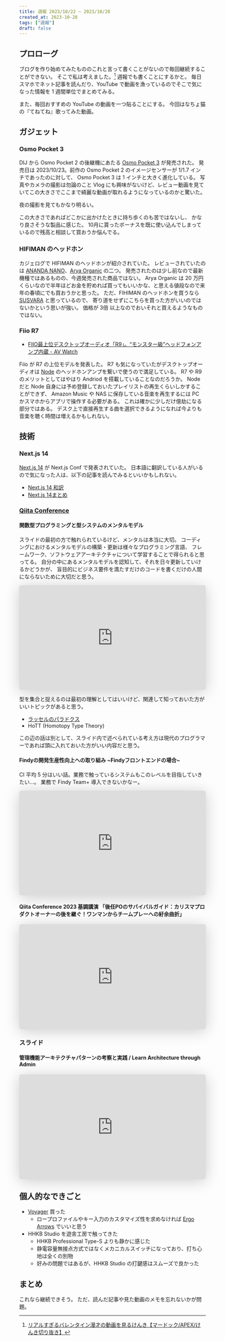 ```yaml
---
title: 週報 2023/10/22 ~ 2023/10/28
created_at: 2023-10-28
tags: ["週報"]
draft: false
---
```


## プロローグ

ブログを作り始めてみたもののこれと言って書くことがないので毎回継続することができない。
そこで私は考えました。[^1]
週報でも書くことにするかと。
毎日スマホでネット記事を読んだり、YouTube で動画を漁っているのでそこで気になった情報を 1 週間単位でまとめてみる。

[^1]: [リアルすぎるバレンタイン漫才の動画を見るけんき【マードック/APEX/けんき切り抜き】](https://youtu.be/WuaTyyAYTFk?si=7hVsyfKkwB7ODZbh&t=457)

また、毎回おすすめの YouTube の動画を一つ貼ることにする。
今回はなちょ猫の『てねてね』歌ってみた動画。

<lite-youtube videoid="1CQjWtqFSc4"></lite-youtube>

## ガジェット

### Osmo Pocket 3

DIJ から Osmo Pocket 2 の後継機にあたる [Osmo Pocket 3](https://www.dji.com/jp/osmo-pocket-3?site=brandsite&from=homepage) が発売された。
発売日は 2023/10/23。前作の Osmo Pocket 2 のイメージセンサーが 1/1.7 インチであったのに対して、
Osmo Pocket 3 は 1 インチと大きく進化している。
写真やカメラの撮影は勿論のこと Vlog にも興味がないけど、レビュー動画を見ていてこの大きさでここまで綺麗な動画が取れるようになっているのかと驚いた。

<lite-youtube videoid="yLFpjIC_i88"></lite-youtube>

夜の撮影を見てもかなり明るい。

<lite-youtube videoid="nL0zLQZiUBQ"></lite-youtube>

この大きさであればどこかに出かけたときに持ち歩くのも苦ではないし、
かなり良さそうな製品に感じた。
10月に貰ったボーナスを既に使い込んでしまっているので残高と相談して買おうか悩んでる。

### HIFIMAN のヘッドホン

カジェログで HIFIMAN のヘッドホンが紹介されていた。
レビューされていたのは [ANANDA NANO](https://www.hifiman.jp/products/detail/328)、[Arya Organic](https://store.hifiman.jp/shopdetail/000000000130/) の二つ。
発売されたのは少し前なので最新機種ではあるものの、今週発売された商品ではない。
Arya Organic は 20 万円くらいなので半年ほどお金を貯めれば買ってもいいかな、と思える値段なので来年の春頃にでも買おうかと思った。
ただ、FIHIMAN のヘッドホンを買うなら [SUSVARA](https://www.hifiman.jp/products/detail/266) と思っているので、
寄り道をせずにこちらを買った方がいいのではないかという思いが強い。
価格が 3倍 以上なのでおいそれと買えるようなものではない。

<lite-youtube videoid="E6qOoiJmzqU"></lite-youtube>

### Fiio R7

- [FIIO最上位デスクトップオーディオ「R9」。“モンスター級”ヘッドフォンアンプ内蔵 - AV Watch](https://av.watch.impress.co.jp/docs/news/1542839.html)

Fiio が R7 の上位モデルを発表した。
R7 も気になっていたがデスクトップオーディオは [Node](https://www.bluesound.com/products/node/) のヘッドホンアンプを繋いで使うので満足している。
R7 や R9 のメリットとしてはやはり Andriod を搭載していることなのだろうか。
Node だと Node 自身には予め登録しておいたプレイリストの再生くらいしかすることができず、
Amazon Music や NAS に保存している音楽を再生するには PC かスマホからアプリで操作する必要がある。
これは確かに少しだけ億劫になる部分ではある。
デスク上で直接再生する曲を選択できるようになれば今よりも音楽を聴く時間は増えるかもしれない。

## 技術

### Next.js 14

[Next.js 14](https://nextjs.org/blog/next-14) が Next.js Conf で発表されていた。
日本語に翻訳している人がいるので気になった人は、以下の記事を読んでみるといいかもしれない。

- [Next.js 14 和訳](https://zenn.dev/praha/articles/7d29d9b7392807)
- [Next.js 14まとめ](https://zenn.dev/a_da_chi/articles/6235ef4b317368)

### [Qiita Conference](https://increments.connpass.com/event/294310/)

#### 関数型プログラミングと型システムのメンタルモデル

スライドの最初の方で触れられているけど、メンタルは本当に大切。
コーディングにおけるメンタルモデルの構築・更新は様々なプログラミング言語、
フレームワーク、ソフトウェアアーキテクチャについて学習することで得られると思ってる。
自分の中にあるメンタルモデルを認知して、それを日々更新していけるかどうかが、
盲目的にビジネス要件を満たすだけのコードを書くだけの人間にならないために大切だと思う。

<center>
  <iframe
    class="speakerdeck-iframe"
    frameborder="0"
    src="https://speakerdeck.com/player/ed40eb21f5be431395028ee3777ca727"
    title="関数型プログラミングと型システムのメンタルモデル"
    allowfullscreen="true"
    style="border: 0px; background: padding-box padding-box rgba(0, 0, 0, 0.1); margin: 0px; padding: 0px; border-radius: 6px; box-shadow: rgba(0, 0, 0, 0.2) 0px 5px 40px; width: 100%; height: auto; aspect-ratio: 560 / 315;"
    data-ratio="1.7777777777777777"
    loading="lazy"
  ></iframe>
</center>

型を集合と捉えるのは最初の理解としてはいいけど、関連して知っておいた方がいいトピックがあると思う。

- [ラッセルのパラドクス](https://ja.wikipedia.org/wiki/%E3%83%A9%E3%83%83%E3%82%BB%E3%83%AB%E3%81%AE%E3%83%91%E3%83%A9%E3%83%89%E3%83%83%E3%82%AF%E3%82%B9)
- HoTT (Homotopy Type Theory)

この辺の話は別として、スライド内で述べられている考え方は現代のプログラマーであれば頭に入れておいた方がいい内容だと思う。

#### Findyの開発生産性向上への取り組み \~Findyフロントエンドの場合\~

CI 平均 5 分はいい話。業務で触っているシステムもこのレベルを目指していきたい…。
業務で Findy Team+ 導入できないかなー。

<center>
  <iframe
    class="speakerdeck-iframe"
    frameborder="0"
    src="https://speakerdeck.com/player/8c06dbcc256745b4b4052654d5288545?slide=1"
    title="Findyの開発生産性向上への取り組み ~Findyフロントエンドの場合~"
    allowfullscreen="true"
    style="border: 0px; background: padding-box padding-box rgba(0, 0, 0, 0.1); margin: 0px; padding: 0px; border-radius: 6px; box-shadow: rgba(0, 0, 0, 0.2) 0px 5px 40px; width: 100%; height: auto; aspect-ratio: 560 / 315;"
    data-ratio="1.7777777777777777"
    loading="lazy"
  ></iframe>
</center>

#### Qiita Conference 2023 基調講演 「後任POのサバイバルガイド：カリスマプロダクトオーナーの後を継ぐ！ワンマンからチームプレーへの紆余曲折」

<center>
  <iframe
    class="speakerdeck-iframe"
    frameborder="0"
    src="https://speakerdeck.com/player/1c64efcc76b14e6aa54a7e385776dd90?slide=1"
    title="Qiita Conference 2023 基調講演 「後任POのサバイバルガイド：カリスマプロダクトオーナーの後を継ぐ！ワンマンからチームプレーへの紆余曲折」"
    allowfullscreen="true"
    style="border: 0px; background: padding-box padding-box rgba(0, 0, 0, 0.1); margin: 0px; padding: 0px; border-radius: 6px; box-shadow: rgba(0, 0, 0, 0.2) 0px 5px 40px; width: 100%; height: auto; aspect-ratio: 560 / 315;"
    data-ratio="1.7777777777777777"
    loading="lazy"
  ></iframe>
</center>

### スライド

#### 管理機能アーキテクチャパターンの考察と実践 / Learn Architecture through Admin

<center>
  <iframe
    class="speakerdeck-iframe"
    frameborder="0"
    src="https://speakerdeck.com/player/f808821176c54395bee9104425cb4d96?slide=1"
    title="管理機能アーキテクチャパターンの考察と実践 / Learn Architecture through Admin"
    allowfullscreen="true"
    style="border: 0px; background: padding-box padding-box rgba(0, 0, 0, 0.1); margin: 0px; padding: 0px; border-radius: 6px; box-shadow: rgba(0, 0, 0, 0.2) 0px 5px 40px; width: 100%; height: auto; aspect-ratio: 560 / 315;"
    data-ratio="1.7777777777777777"
    loading="lazy"
  ></iframe>
</center>

## 個人的なできごと

- [Voyager](https://www.zsa.io/voyager/buy/) 買った
  - ロープロファイルやキー入力のカスタマイズ性を求めなければ [Ergo Arrows](https://shop.yushakobo.jp/products/ergoarrows) でいいと思う
- HHKB Studio を遊舎工房で触ってきた
  - HHKB Professional Type-S よりも静かに感じた
  - 静電容量無接点方式ではなくメカニカルスイッチになっており、打ち心地は全くの別物
  - 好みの問題ではあるが、HHKB Studio の打鍵感はスムーズで良かった

## まとめ

これなら継続できそう。
ただ、読んだ記事や見た動画のメモを忘れないかが問題。
